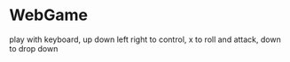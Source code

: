 # WebGame
play with keyboard, up down left right to control, x to roll and attack, down to drop down

